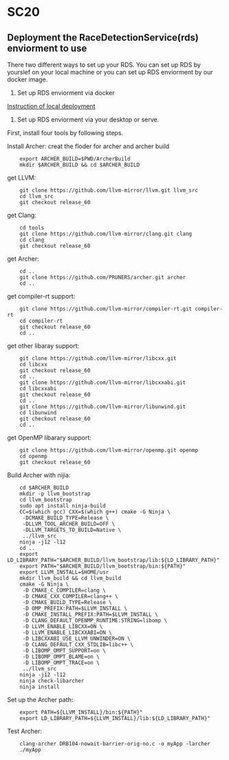 # SC20

## Deployment the RaceDetectionService(rds) enviorment to use

There two different ways to set up your RDS. You can set up RDS by yourslef on your local machine or you can set up RDS enviorment by our docker image. 

1. Set up RDS enviorment via docker

[Instruction of local deployment](deployment.md)

1. Set up RDS enviorment via your desktop or serve.

First, install four tools by following steps.

Install Archer: creat the floder for archer and archer build

```	
 	export ARCHER_BUILD=$PWD/ArcherBuild
	mkdir $ARCHER_BUILD && cd $ARCHER_BUILD

```	
get LLVM:
```	
  	git clone https://github.com/llvm-mirror/llvm.git llvm_src
	cd llvm_src
	git checkout release_60
  ```	
get Clang:
```
	cd tools
	git clone https://github.com/llvm-mirror/clang.git clang
	cd clang
	git checkout release_60
```
get Archer:
```
	cd ..
	git clone https://github.com/PRUNERS/archer.git archer
	cd ..
```
get compiler-rt support:
```
	git clone https://github.com/llvm-mirror/compiler-rt.git compiler-rt
	cd compiler-rt
	git checkout release_60
	cd ..
```
get other libaray support:
```
	git clone https://github.com/llvm-mirror/libcxx.git
	cd libcxx
	git checkout release_60
	cd ..	
	git clone https://github.com/llvm-mirror/libcxxabi.git
	cd libcxxabi
	git checkout release_60
	cd ..
	git clone https://github.com/llvm-mirror/libunwind.git
	cd libunwind
	git checkout release_60
	cd ..
```
get OpenMP libarary support:
```
	git clone https://github.com/llvm-mirror/openmp.git openmp
	cd openmp
	git checkout release_60
```
Build Archer with nijia:
```
	cd $ARCHER_BUILD
	mkdir -p llvm_bootstrap
	cd llvm_bootstrap
	sudo apt install ninja-build
	CC=$(which gcc) CXX=$(which g++) cmake -G Ninja \
	 -DCMAKE_BUILD_TYPE=Release \
	 -DLLVM_TOOL_ARCHER_BUILD=OFF \
	 -DLLVM_TARGETS_TO_BUILD=Native \
	 ../llvm_src
	ninja -j12 -l12
	cd ..
	export LD_LIBRARY_PATH="$ARCHER_BUILD/llvm_bootstrap/lib:${LD_LIBRARY_PATH}"
	export PATH="$ARCHER_BUILD/llvm_bootstrap/bin:${PATH}"
	export LLVM_INSTALL=$HOME/usr
	mkdir llvm_build && cd llvm_build
	cmake -G Ninja \
	 -D CMAKE_C_COMPILER=clang \
	 -D CMAKE_CXX_COMPILER=clang++ \
	 -D CMAKE_BUILD_TYPE=Release \
	 -D OMP_PREFIX:PATH=$LLVM_INSTALL \
	 -D CMAKE_INSTALL_PREFIX:PATH=$LLVM_INSTALL \
	 -D CLANG_DEFAULT_OPENMP_RUNTIME:STRING=libomp \
	 -D LLVM_ENABLE_LIBCXX=ON \
	 -D LLVM_ENABLE_LIBCXXABI=ON \
	 -D LIBCXXABI_USE_LLVM_UNWINDER=ON \
	 -D CLANG_DEFAULT_CXX_STDLIB=libc++ \
	 -D LIBOMP_OMPT_SUPPORT=on \
	 -D LIBOMP_OMPT_BLAME=on \
	 -D LIBOMP_OMPT_TRACE=on \
	 ../llvm_src
	ninja -j12 -l12
	ninja check-libarcher
	ninja install
```
Set up the Archer path:
```
	export PATH=${LLVM_INSTALL}/bin:${PATH}"
	export LD_LIBRARY_PATH=${LLVM_INSTALL}/lib:${LD_LIBRARY_PATH}"
```
Test Archer:
```	
 	clang-archer DRB104-nowait-barrier-orig-no.c -o myApp -larcher
	./myApp 
```
